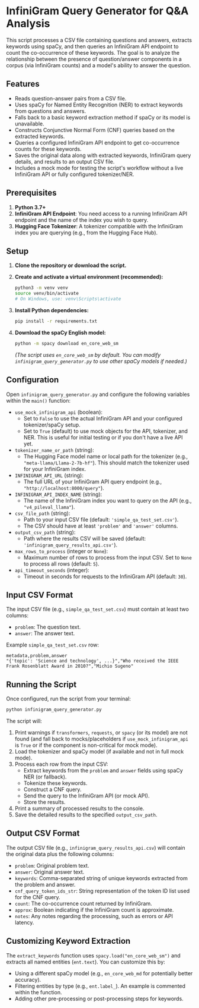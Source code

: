 # InfiniGram Query Generator for Q&A Analysis

This script processes a CSV file containing questions and answers, extracts keywords using spaCy, and then queries an InfiniGram API endpoint to count the co-occurrence of these keywords. The goal is to analyze the relationship between the presence of question/answer components in a corpus (via InfiniGram counts) and a model's ability to answer the question.

## Features

- Reads question-answer pairs from a CSV file.
- Uses spaCy for Named Entity Recognition (NER) to extract keywords from questions and answers.
- Falls back to a basic keyword extraction method if spaCy or its model is unavailable.
- Constructs Conjunctive Normal Form (CNF) queries based on the extracted keywords.
- Queries a configured InfiniGram API endpoint to get co-occurrence counts for these keywords.
- Saves the original data along with extracted keywords, InfiniGram query details, and results to an output CSV file.
- Includes a mock mode for testing the script's workflow without a live InfiniGram API or fully configured tokenizer/NER.

## Prerequisites

1.  **Python 3.7+**
2.  **InfiniGram API Endpoint**: You need access to a running InfiniGram API endpoint and the name of the index you wish to query.
3.  **Hugging Face Tokenizer**: A tokenizer compatible with the InfiniGram index you are querying (e.g., from the Hugging Face Hub).

## Setup

1.  **Clone the repository or download the script.**

2.  **Create and activate a virtual environment (recommended):**
    ```bash
    python3 -m venv venv
    source venv/bin/activate
    # On Windows, use: venv\Scripts\activate
    ```

3.  **Install Python dependencies:**
    ```bash
    pip install -r requirements.txt
    ```

4.  **Download the spaCy English model:**
    ```bash
    python -m spacy download en_core_web_sm
    ```
    *(The script uses `en_core_web_sm` by default. You can modify `infinigram_query_generator.py` to use other spaCy models if needed.)*

## Configuration

Open `infinigram_query_generator.py` and configure the following variables within the `main()` function:

-   `use_mock_infinigram_api` (boolean):
    -   Set to `False` to use the actual InfiniGram API and your configured tokenizer/spaCy setup.
    -   Set to `True` (default) to use mock objects for the API, tokenizer, and NER. This is useful for initial testing or if you don't have a live API yet.
-   `tokenizer_name_or_path` (string):
    -   The Hugging Face model name or local path for the tokenizer (e.g., `"meta-llama/Llama-2-7b-hf"`). This should match the tokenizer used for your InfiniGram index.
-   `INFINIGRAM_API_URL` (string):
    -   The full URL of your InfiniGram API query endpoint (e.g., `"http://localhost:8000/query"`).
-   `INFINIGRAM_API_INDEX_NAME` (string):
    -   The name of the InfiniGram index you want to query on the API (e.g., `"v4_pileval_llama"`).
-   `csv_file_path` (string):
    -   Path to your input CSV file (default: `'simple_qa_test_set.csv'`).
    -   The CSV should have at least `'problem'` and `'answer'` columns.
-   `output_csv_path` (string):
    -   Path where the results CSV will be saved (default: `'infinigram_query_results_api.csv'`).
-   `max_rows_to_process` (integer or `None`):
    -   Maximum number of rows to process from the input CSV. Set to `None` to process all rows (default: `5`).
-   `api_timeout_seconds` (integer):
    -   Timeout in seconds for requests to the InfiniGram API (default: `30`).

## Input CSV Format

The input CSV file (e.g., `simple_qa_test_set.csv`) must contain at least two columns:
-   `problem`: The question text.
-   `answer`: The answer text.

Example `simple_qa_test_set.csv` row:
```csv
metadata,problem,answer
"{'topic': 'Science and technology', ...}","Who received the IEEE Frank Rosenblatt Award in 2010?","Michio Sugeno"
```

## Running the Script

Once configured, run the script from your terminal:

```bash
python infinigram_query_generator.py
```

The script will:
1.  Print warnings if `transformers`, `requests`, or `spacy` (or its model) are not found (and fall back to mocks/placeholders if `use_mock_infinigram_api` is `True` or if the component is non-critical for mock mode).
2.  Load the tokenizer and spaCy model (if available and not in full mock mode).
3.  Process each row from the input CSV:
    -   Extract keywords from the `problem` and `answer` fields using spaCy NER (or fallback).
    -   Tokenize these keywords.
    -   Construct a CNF query.
    -   Send the query to the InfiniGram API (or mock API).
    -   Store the results.
4.  Print a summary of processed results to the console.
5.  Save the detailed results to the specified `output_csv_path`.

## Output CSV Format

The output CSV file (e.g., `infinigram_query_results_api.csv`) will contain the original data plus the following columns:

-   `problem`: Original problem text.
-   `answer`: Original answer text.
-   `keywords`: Comma-separated string of unique keywords extracted from the problem and answer.
-   `cnf_query_token_ids_str`: String representation of the token ID list used for the CNF query.
-   `count`: The co-occurrence count returned by InfiniGram.
-   `approx`: Boolean indicating if the InfiniGram count is approximate.
-   `notes`: Any notes regarding the processing, such as errors or API latency.

## Customizing Keyword Extraction

The `extract_keywords` function uses `spacy.load("en_core_web_sm")` and extracts all named entities (`ent.text`). You can customize this by:
-   Using a different spaCy model (e.g., `en_core_web_md` for potentially better accuracy).
-   Filtering entities by type (e.g., `ent.label_`). An example is commented within the function.
-   Adding other pre-processing or post-processing steps for keywords. 
